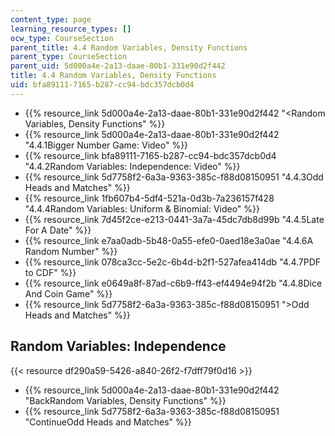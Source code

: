 ```yaml
---
content_type: page
learning_resource_types: []
ocw_type: CourseSection
parent_title: 4.4 Random Variables, Density Functions
parent_type: CourseSection
parent_uid: 5d000a4e-2a13-daae-80b1-331e90d2f442
title: 4.4 Random Variables, Density Functions
uid: bfa89111-7165-b287-cc94-bdc357dcb0d4
---
```


*   {{% resource_link 5d000a4e-2a13-daae-80b1-331e90d2f442 "\<Random Variables, Density Functions" %}}
*   {{% resource_link 5d000a4e-2a13-daae-80b1-331e90d2f442 "4.4.1Bigger Number Game: Video" %}}
*   {{% resource_link bfa89111-7165-b287-cc94-bdc357dcb0d4 "4.4.2Random Variables: Independence: Video" %}}
*   {{% resource_link 5d7758f2-6a3a-9363-385c-f88d08150951 "4.4.3Odd Heads and Matches" %}}
*   {{% resource_link 1fb607b4-5df4-521a-0d3b-7a236157f428 "4.4.4Random Variables: Uniform & Binomial: Video" %}}
*   {{% resource_link 7d45f2ce-e213-0441-3a7a-45dc7db8d99b "4.4.5Late For A Date" %}}
*   {{% resource_link e7aa0adb-5b48-0a55-efe0-0aed18e3a0ae "4.4.6A Random Number" %}}
*   {{% resource_link 078ca3cc-5e2c-6b4d-b2f1-527afea414db "4.4.7PDF to CDF" %}}
*   {{% resource_link e0649a8f-87ad-c6b9-ff43-ef4494e94f2b "4.4.8Dice And Coin Game" %}}
*   {{% resource_link 5d7758f2-6a3a-9363-385c-f88d08150951 "\>Odd Heads and Matches" %}}

Random Variables: Independence
------------------------------

{{< resource df290a59-5426-a840-26f2-f7dff79f0d16 >}}

*   {{% resource_link 5d000a4e-2a13-daae-80b1-331e90d2f442 "BackRandom Variables, Density Functions" %}}
*   {{% resource_link 5d7758f2-6a3a-9363-385c-f88d08150951 "ContinueOdd Heads and Matches" %}}